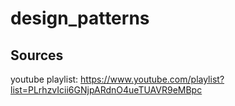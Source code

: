 # design_patterns

## Sources
youtube playlist: https://www.youtube.com/playlist?list=PLrhzvIcii6GNjpARdnO4ueTUAVR9eMBpc
